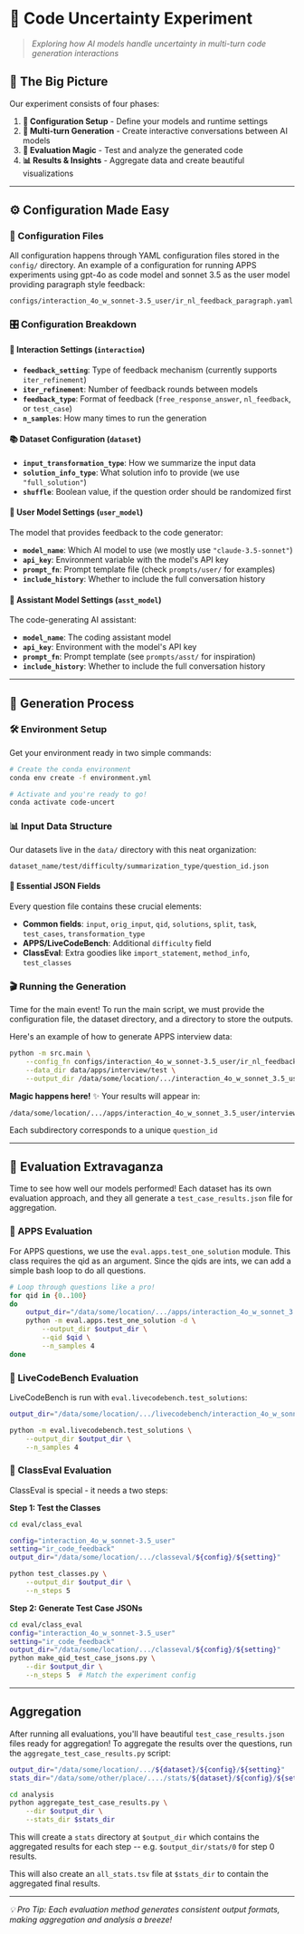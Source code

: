 # 🤖 Code Uncertainty Experiment

> *Exploring how AI models handle uncertainty in multi-turn code generation interactions*


## 🎯 The Big Picture

Our experiment consists of four phases:

1. **🔧 Configuration Setup** - Define your models and runtime settings
2. **💬 Multi-turn Generation** - Create interactive conversations between AI models  
3. **🧪 Evaluation Magic** - Test and analyze the generated code
4. **📊 Results & Insights** - Aggregate data and create beautiful visualizations

---

## ⚙️ Configuration Made Easy

### 📁 Configuration Files

All configuration happens through YAML configuration files stored in the `config/` directory.
An example of a configuration for running APPS experiments using gpt-4o as code model and sonnet 3.5 as the user model providing paragraph style feedback:
```
configs/interaction_4o_w_sonnet-3.5_user/ir_nl_feedback_paragraph.yaml
```

### 🎛️ Configuration Breakdown

#### 🔄 Interaction Settings (`interaction`)
- **`feedback_setting`**: Type of feedback mechanism (currently supports `iter_refinement`)
- **`iter_refinement`**: Number of feedback rounds between models
- **`feedback_type`**: Format of feedback (`free_response_answer`, `nl_feedback`, or `test_case`)
- **`n_samples`**: How many times to run the generation

#### 📚 Dataset Configuration (`dataset`)
- **`input_transformation_type`**: How we summarize the input data
- **`solution_info_type`**: What solution info to provide (we use `"full_solution"`)
- **`shuffle`**: Boolean value, if the question order should be randomized first 

#### 👥 User Model Settings (`user_model`)
The model that provides feedback to the code generator:
- **`model_name`**: Which AI model to use (we mostly use `"claude-3.5-sonnet"`)
- **`api_key`**: Environment variable with the model's API key 
- **`prompt_fn`**: Prompt template file (check `prompts/user/` for examples)
- **`include_history`**: Whether to include the full conversation history

#### 🤖 Assistant Model Settings (`asst_model`)
The code-generating AI assistant:
- **`model_name`**: The coding assistant model
- **`api_key`**: Environment with the model's API key 
- **`prompt_fn`**: Prompt template (see `prompts/asst/` for inspiration)
- **`include_history`**: Whether to include the full conversation history

---

## 🌟 Generation Process

### 🛠️ Environment Setup

Get your environment ready in two simple commands:

```bash
# Create the conda environment
conda env create -f environment.yml

# Activate and you're ready to go! 
conda activate code-uncert
```

### 📊 Input Data Structure

Our datasets live in the `data/` directory with this neat organization:

```
dataset_name/test/difficulty/summarization_type/question_id.json
```

#### 🔑 Essential JSON Fields
Every question file contains these crucial elements:
- **Common fields**: `input`, `orig_input`, `qid`, `solutions`, `split`, `task`, `test_cases`, `transformation_type`
- **APPS/LiveCodeBench**: Additional `difficulty` field
- **ClassEval**: Extra goodies like `import_statement`, `method_info`, `test_classes`

### 🎬 Running the Generation

Time for the main event! To run the main script, we must provide the configuration file, the dataset directory, and a directory to store the outputs.

Here's an example of how to generate APPS interview data:
```bash
python -m src.main \
    --config_fn configs/interaction_4o_w_sonnet-3.5_user/ir_nl_feedback_paragraph.yaml \
    --data_dir data/apps/interview/test \
    --output_dir /data/some/location/.../interaction_4o_w_sonnet_3.5_user/interview/paragraph
```

**Magic happens here!** ✨ Your results will appear in:
```
/data/some/location/.../apps/interaction_4o_w_sonnet_3.5_user/interview/paragraph/raw_output
```

Each subdirectory corresponds to a unique `question_id` 

---

## 🧪 Evaluation Extravaganza

Time to see how well our models performed! Each dataset has its own evaluation approach, and they all generate a `test_case_results.json` file for aggregation.

### 📱 APPS Evaluation

For APPS questions, we use the `eval.apps.test_one_solution` module. This class requires the qid as an argument. Since the qids are ints, we can add a simple bash loop to do all questions.

```bash
# Loop through questions like a pro! 
for qid in {0..100}
do
    output_dir="/data/some/location/.../apps/interaction_4o_w_sonnet_3.5_user/interview/paragraph"
    python -m eval.apps.test_one_solution -d \
        --output_dir $output_dir \
        --qid $qid \
        --n_samples 4
done
```

### 🔴 LiveCodeBench Evaluation

LiveCodeBench is run with `eval.livecodebench.test_solutions`:

```bash
output_dir="/data/some/location/.../livecodebench/interaction_4o_w_sonnet_3.5_user/easy/ir_nl_feedback_sentence"

python -m eval.livecodebench.test_solutions \
    --output_dir $output_dir \
    --n_samples 4
```

### 🏫 ClassEval Evaluation

ClassEval is special - it needs a two steps:

**Step 1: Test the Classes**
```bash
cd eval/class_eval

config="interaction_4o_w_sonnet-3.5_user"
setting="ir_code_feedback"
output_dir="/data/some/location/.../classeval/${config}/${setting}"

python test_classes.py \
    --output_dir $output_dir \
    --n_steps 5
```

**Step 2: Generate Test Case JSONs**
```bash
cd eval/class_eval
config="interaction_4o_w_sonnet-3.5_user"
setting="ir_code_feedback"
output_dir="/data/some/location/.../classeval/${config}/${setting}"
python make_qid_test_case_jsons.py \
    --dir $output_dir \
    --n_steps 5  # Match the experiment config
```

---

## Aggregation

After running all evaluations, you'll have beautiful `test_case_results.json` files ready for aggregation! 
To aggregate the results over the questions, run the `aggregate_test_case_results.py` script:
```bash
output_dir="/data/some/location/.../${dataset}/${config}/${setting}"
stats_dir="/data/some/other/place/..../stats/${dataset}/${config}/${setting}"

cd analysis
python aggregate_test_case_results.py \
    --dir $output_dir \
    --stats_dir $stats_dir
```
This will create a `stats` directory at `$output_dir` which contains the aggregated results for each step -- e.g. `$output_dir/stats/0` for step 0 results.

This will also create an `all_stats.tsv` file at `$stats_dir` to contain the aggregated final results. 

---

*💡 Pro Tip: Each evaluation method generates consistent output formats, making aggregation and analysis a breeze!*